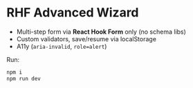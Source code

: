 
# RHF Advanced Wizard
- Multi-step form via **React Hook Form** only (no schema libs)
- Custom validators, save/resume via localStorage
- A11y (`aria-invalid`, `role=alert`)

Run:
```bash
npm i
npm run dev
```
